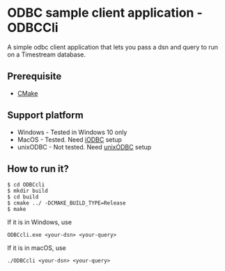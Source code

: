 # ODBC sample client application - ODBCCli

A simple odbc client application that lets you pass a dsn and query to run on a Timestream database.

## Prerequisite
- [CMake](https://cmake.org/)

## Support platform
- Windows - Tested in Windows 10 only
- MacOS - Tested. Need [iODBC](http://www.iodbc.org/dataspace/doc/iodbc/wiki/iodbcWiki/WelcomeVisitors) setup
- unixODBC - Not tested. Need [unixODBC](http://www.unixodbc.org/) setup

## How to run it?
```
$ cd ODBCcli
$ mkdir build
$ cd build
$ cmake ../ -DCMAKE_BUILD_TYPE=Release
$ make
```
If it is in Windows, use 
```
ODBCcli.exe <your-dsn> <your-query>
```
If it is in macOS, use
```
./ODBCcli <your-dsn> <your-query>
```
